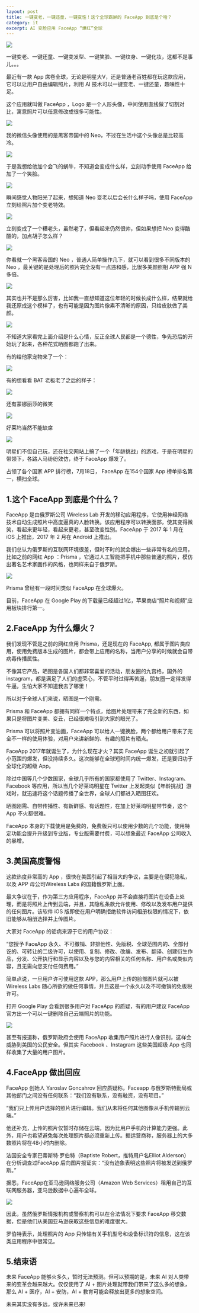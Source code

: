 ```yaml
---
layout: post
title: 一键变老，一键还童，一键变性！这个全球霸屏的 FaceApp 到底是个啥？
category: it
excerpt: AI 变脸应用 FaceApp “爆红”全球
---
```


![](http://favorites.ren/assets/images/2019/it/face01.jpeg)

一键变老、一键还童、一键变发型、一键笑脸、一键纹身、一键化妆，这都不是事儿。。。

最近有一款 App 席卷全球，无论是明星大V，还是普通老百姓都在玩这款应用，它可以让用户自由编辑照片，利用 AI 技术可以一键变老、一键还童，趣味性十足。

这个应用就叫做 FaceApp ，Logo 是一个人形头像，中间使用直线做了切割对比，寓意照片可以任意修改成很多可能性。

![](http://favorites.ren/assets/images/2019/it/face02.jpeg)

我的微信头像使用的是黑客帝国中的 Neo，不过在生活中这个头像总是比较高冷。

![](http://favorites.ren/assets/images/2019/it/face03.png)

于是我想给他加个会飞的蜗牛，不知道会变成什么样，立刻动手使用 FaceApp 给加了一个笑脸。

![](http://favorites.ren/assets/images/2019/it/face04.png)

瞬间感觉人物阳光了起来，想知道 Neo 变老以后会长什么样子吗，使用  FaceApp 立刻给照片加个变老特效。

![](http://favorites.ren/assets/images/2019/it/face05.png)

立刻变成了一个糟老头，虽然老了，但看起来仍然很帅，但如果想把 Neo 变得酷酷的，加点胡子怎么样？

![](http://favorites.ren/assets/images/2019/it/face06.png)

你看就一个黑客帝国的 Neo ，普通人简单操作几下，就可以看到很多不同版本的 Neo ，最关键的是处理后的照片完全没有一点违和感，比很多美颜照相 APP 强 N 多倍。

![](http://favorites.ren/assets/images/2019/it/face07.png)

其实也并不是那么厉害，比如我一直想知道这位年轻的时候长成什么样，结果就给我还原成这个模样了，也有可能是因为图片像素不清晰的原因，只给皮肤做了美颜。

![](http://favorites.ren/assets/images/2019/it/face08.png)

不知道大家看完上面介绍是什么心情，反正全球人民都是一个德性，争先恐后的开始玩了起来，各种花式晒图都跑了出来。

有的给他家宠物来了一个：

![](http://favorites.ren/assets/images/2019/it/face09.png)

有的想看看 BAT 老板老了之后的样子：

![](http://favorites.ren/assets/images/2019/it/face10.png)

还有蒙娜丽莎的微笑

![](http://favorites.ren/assets/images/2019/it/face11.png)

好莱坞当然不能缺席

![](http://favorites.ren/assets/images/2019/it/face12.png)

明星们不但自己玩，还在社交网站上搞了一个「年龄挑战」的游戏，于是在明星的带领下，各路人马纷纷效仿，终于 FaceApp 爆发了。

占领了各个国家 APP 排行榜，7月18日， FaceApp  在154个国家 App 榜单排名第一，横扫全球。

## 1.这个 FaceApp 到底是个什么？

FaceApp 是由俄罗斯公司 Wireless Lab 开发的移动应用程序，它使用神经网络技术自动生成照片中高度逼真的人脸转换。该应用程序可以转换面部，使其变得微笑，看起来更年轻，看起来更老，甚至改变性别。FaceApp 于 2017 年 1 月在 iOS 上推出，2017 年 2 月在 Android 上推出。

我们总认为俄罗斯的互联网环境很差，但时不时的就会爆出一些非常有名的应用，比如之前的网红 App ：Prisma ，它通过人工智能把手机中那些普通的照片，模仿出著名艺术家画作的风格，也同样来自于俄罗斯。

![](http://favorites.ren/assets/images/2019/it/face13.png)

Prisma 曾经有一段时间类似 FaceApp 在全球爆火。

目前，FaceApp 在 Google Play 的下载量已经超过1亿，苹果商店“照片和视频”应用板块排行第一。

## 2.FaceApp 为什么爆火？

我们发现不管是之前的网红应用 Prisma，还是现在的 FaceApp, 都属于图片类应用，使用免费版本生成的图片，都会带上应用的名称，当用户分享的时候就会自带病毒传播属性。

不像其它产品，晒图是各国人们都非常喜爱的活动，朋友圈的九宫格，国外的 instagram，都是满足了人们的虚荣心，不管平时过得再苦逼，朋友圈一定得发得牛逼，生怕大家不知道我去了哪里！

所以对于全球人们来说，晒图是一个刚需。

Prisma 和  FaceApp 都拥有同样一个特点，给图片处理带来了完全新的东西，如果只是将图片变美、变丑，已经很难吸引到大家的眼光了。

Prisma 可以将照片变油画，FaceApp 可以给人一键换脸，两个都给用户带来了完全不一样的使用体验，对用户来讲新鲜的、有趣的照片有晒点。

FaceApp 2017年就诞生了，为什么现在才火？其实 FaceApp 诞生之初就引起了小范围的爆发，但没持续多久。这次能够在全球短时间内统一爆发，还是要归功于全球化的超级 App。

除过中国等几个少数国家，全球几乎所有的国家都使用了 Twitter、Instagram、Facebook 等应用，所以当几个好莱坞明星在 Twitter 上发起类似【年龄挑战】游戏时，就迅速将这个话题传播了全世界，全球人们都进入晒图狂欢。

晒图刚需、自带传播性、有新鲜感、有话题性，在加上好莱坞明星带节奏，这个 App 不火都很难。

FaceApp 本身的下载使用是免费的，免费版只可以使用少数的几个功能，使用特定功能会提升升级到专业版，专业版需要付费，可以想象最近 FaceApp 公司收入的暴增。

## 3.美国高度警惕

这款热度非常高的 App ，很快在美国引起了相当大的争议，主要是在侵犯隐私，以及 APP 母公司Wireless Labs 的国籍俄罗斯上面。

最大争议在于，作为第三方应用程序，FaceApp 并不会直接将图片在设备上处理，而是将照片上传到云端，并且，其隐私条款允许使用、修改以及发布用户提供的任何图片。该软件 iOS 版即使在用户明确拒绝软件访问相册权限的情况下，依旧能够从相册选择并上传图片。

大家对 FaceApp 的诟病来源于它的用户协议：

“您授予 FaceApp 永久、不可撤销、非排他性、免版税、全球范围内的、全部付讫的、可转让的二级许可，以使用、复制、修改、改编、发布、翻译、创建衍生作品，分发、公开执行和显示内容以及与您的内容相关的任何名称、用户名或类似内容，且无需向您支付任何费用。”

简单点说，一旦用户许可使用这款 APP，那么用户上传的脸部图片就可以被 Wireless Labs 随心所欲的做任何事情，并且这是一个永久以及不可撤销的免版税许可。

打开 Google Play 会看到很多用户对  FaceApp 的质疑，有的用户建议  FaceApp 官方出一个可以一键删除自己云端照片的功能。

![](http://favorites.ren/assets/images/2019/it/face14.png)

甚至有报道称，俄罗斯政府会使用  FaceApp 收集用户照片进行人像识别，这样会威胁到美国的公民安全。但其实 Facebook 、Instagram 这些美国超级 App 也同样收集了大量的用户图片。

## 4.FaceApp 做出回应

FaceApp 创始人 Yaroslav Goncahrov 回应质疑称，Faceapp 与俄罗斯特勤局或其他部门之间没有任何联系：“我们没有联系，没有融资，没有项目。”

“我们只上传用户选择的照片进行编辑。我们从未将任何其他图像从手机传输到云端。”

他还补充，上传的照片仅暂时存储在云端，因为比用户手机的计算能力更强。此外，用户也希望避免每次处理照片都必须重新上传。据运营商称，服务器上的大多数照片将在48小时内删除。

法国安全专家巴蒂斯特·罗伯特（Baptiste Robert，推特用户名Elliot Alderson）在分析调查过FaceApp 后向图片报证实：“没有迹象表明这些照片将被发送到俄罗斯。”

据悉，FaceApp在亚马逊网络服务公司（Amazon Web Services）租用自己的互联网服务器，亚马逊数据中心遍布全球。

![](http://favorites.ren/assets/images/2019/it/face15.png)

因此，虽然俄罗斯情报机构或警察机构可以在合法情况下要求 FaceApp 移交数据，但是他们从美国亚马逊获取这些信息的难度很大。

罗伯特表示，处理照片的 App 只传输有关手机型号和设备标识符的信息，这在该类应用程序中很常见。

## 5.结束语

未来  FaceApp 能够火多久，暂时无法预测。但可以预期的是，未来 AI 对人类带来的变革会越来越大。仅仅使用了 AI + 图片处理就带我们带来了这么多的想象，那么 AI + 医疗，AI + 安防，AI + 教育可能会释放出更多的想象空间。

未来其实没有多远，或许未来已来!



